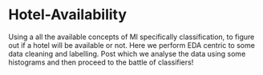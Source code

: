 # Hotel-Availability

Using a all the available concepts of Ml specifically classification, to figure out if a hotel will be available or not. 
Here we perform EDA centric to some data cleaning and labelling. Post which we analyse the data using some histograms and then proceed to the battle of classifiers! 
